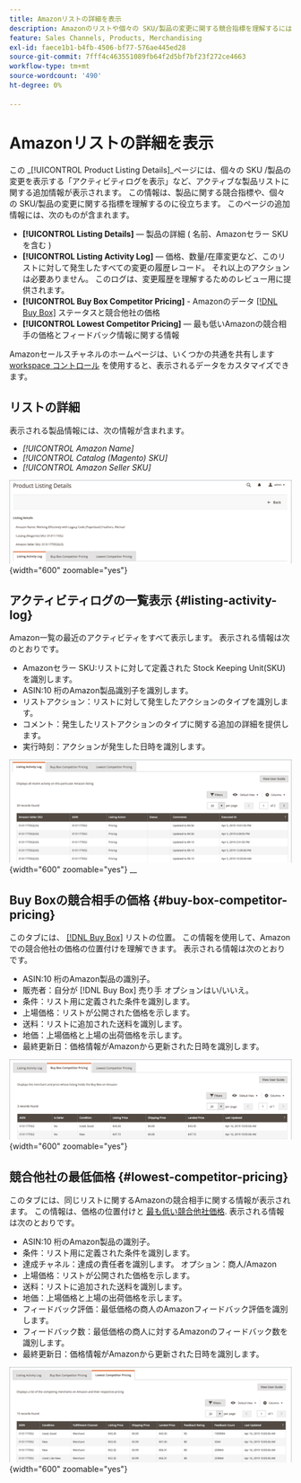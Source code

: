 ```yaml
---
title: Amazonリストの詳細を表示
description: Amazonのリストや個々の SKU/製品の変更に関する競合指標を理解するには、製品リストの詳細ページを確認してください。
feature: Sales Channels, Products, Merchandising
exl-id: faece1b1-b4fb-4506-bf77-576ae445ed28
source-git-commit: 7fff4c463551089fb64f2d5bf7bf23f272ce4663
workflow-type: tm+mt
source-wordcount: '490'
ht-degree: 0%

---
```


# Amazonリストの詳細を表示

この _[!UICONTROL Product Listing Details]_ページには、個々の SKU /製品の変更を表示する「アクティビティログを表示」など、アクティブな製品リストに関する追加情報が表示されます。 この情報は、製品に関する競合指標や、個々の SKU/製品の変更に関する指標を理解するのに役立ちます。 このページの追加情報には、次のものが含まれます。

- **[!UICONTROL Listing Details]**  — 製品の詳細 ( 名前、Amazonセラー SKU を含む )
- **[!UICONTROL Listing Activity Log]**  — 価格、数量/在庫変更など、このリストに対して発生したすべての変更の履歴レコード。 それ以上のアクションは必要ありません。 このログは、変更履歴を理解するためのレビュー用に提供されます。
- **[!UICONTROL Buy Box Competitor Pricing]** - Amazonのデータ [[!DNL Buy Box]](./buy-box-competitor-pricing.md) ステータスと競合他社の価格
- **[!UICONTROL Lowest Competitor Pricing]**  — 最も低いAmazonの競合相手の価格とフィードバック情報に関する情報

Amazonセールスチャネルのホームページは、いくつかの共通を共有します [workspace コントロール](./workspace-controls.md) を使用すると、表示されるデータをカスタマイズできます。

## リストの詳細

表示される製品情報には、次の情報が含まれます。

- _[!UICONTROL Amazon Name]_
- _[!UICONTROL Catalog (Magento) SKU]_
- _[!UICONTROL Amazon Seller SKU]_

![リストの詳細](assets/amazon-product-listing-details.png){width="600" zoomable="yes"}

## アクティビティログの一覧表示 {#listing-activity-log}

Amazon一覧の最近のアクティビティをすべて表示します。 表示される情報は次のとおりです。

- Amazonセラー SKU:リストに対して定義された Stock Keeping Unit(SKU) を識別します。
- ASIN:10 桁のAmazon製品識別子を識別します。
- リストアクション：リストに対して発生したアクションのタイプを識別します。
- コメント：発生したリストアクションのタイプに関する追加の詳細を提供します。
- 実行時刻：アクションが発生した日時を識別します。

![製品リストの詳細 — アクティビティログのリスト](assets/amazon-listing-activity-log.png){width="600" zoomable="yes"}
__

## Buy Boxの競合相手の価格 {#buy-box-competitor-pricing}

このタブには、 [[!DNL Buy Box]](./buy-box-competitor-pricing.md) リストの位置。 この情報を使用して、Amazonでの競合他社の価格の位置付けを理解できます。 表示される情報は次のとおりです。

- ASIN:10 桁のAmazon製品の識別子。
- 販売者：自分が [!DNL Buy Box] 売り手 オプションはい/いいえ。
- 条件：リスト用に定義された条件を識別します。
- 上場価格：リストが公開された価格を示します。
- 送料：リストに追加された送料を識別します。
- 地価：上場価格と上場の出荷価格を示します。
- 最終更新日：価格情報がAmazonから更新された日時を識別します。

![製品リストの詳細：Buy Boxの競合相手の価格](assets/amazon-listing-details-buy-box-2.png){width="600" zoomable="yes"}

## 競合他社の最低価格 {#lowest-competitor-pricing}

このタブには、同じリストに関するAmazonの競合相手に関する情報が表示されます。 この情報は、価格の位置付けと [最も低い競合他社価格](./lowest-competitor-pricing.md). 表示される情報は次のとおりです。

- ASIN:10 桁のAmazon製品の識別子。
- 条件：リスト用に定義された条件を識別します。
- 達成チャネル：達成の責任者を識別します。 オプション：商人/Amazon
- 上場価格：リストが公開された価格を示します。
- 送料：リストに追加された送料を識別します。
- 地価：上場価格と上場の出荷価格を示します。
- フィードバック評価：最低価格の商人のAmazonフィードバック評価を識別します。
- フィードバック数：最低価格の商人に対するAmazonのフィードバック数を識別します。
- 最終更新日：価格情報がAmazonから更新された日時を識別します。

![製品リストの詳細 — 競合相手の最も低い価格](assets/amazon-listing-details-lowest-comp.png){width="600" zoomable="yes"}
